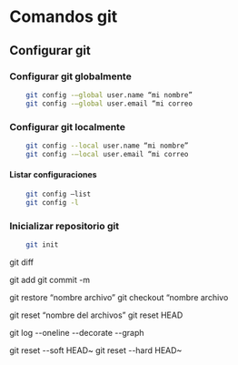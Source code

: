# Comandos git
## Configurar git
### Configurar git globalmente

```bash
    git config -–global user.name “mi nombre”
    git config -–global user.email “mi correo
```
### Configurar git localmente

```bash
    git config --local user.name “mi nombre”
    git config -–local user.email “mi correo
```
#### Listar configuraciones
```bash
    git config –list 
    git config -l
```
### Inicializar repositorio git

```bash
    git init
```



git diff

git add
git commit -m

git restore “nombre archivo”
git checkout “nombre archivo

git reset “nombre del archivos”
git reset HEAD

git log --oneline --decorate --graph

git reset --soft HEAD~
git reset --hard HEAD~
